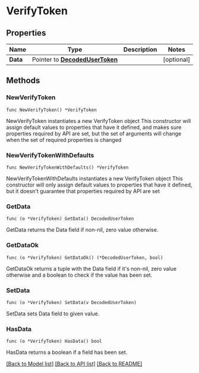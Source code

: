 # VerifyToken

## Properties

Name | Type | Description | Notes
------------ | ------------- | ------------- | -------------
**Data** | Pointer to [**DecodedUserToken**](DecodedUserToken.md) |  | [optional] 

## Methods

### NewVerifyToken

`func NewVerifyToken() *VerifyToken`

NewVerifyToken instantiates a new VerifyToken object
This constructor will assign default values to properties that have it defined,
and makes sure properties required by API are set, but the set of arguments
will change when the set of required properties is changed

### NewVerifyTokenWithDefaults

`func NewVerifyTokenWithDefaults() *VerifyToken`

NewVerifyTokenWithDefaults instantiates a new VerifyToken object
This constructor will only assign default values to properties that have it defined,
but it doesn't guarantee that properties required by API are set

### GetData

`func (o *VerifyToken) GetData() DecodedUserToken`

GetData returns the Data field if non-nil, zero value otherwise.

### GetDataOk

`func (o *VerifyToken) GetDataOk() (*DecodedUserToken, bool)`

GetDataOk returns a tuple with the Data field if it's non-nil, zero value otherwise
and a boolean to check if the value has been set.

### SetData

`func (o *VerifyToken) SetData(v DecodedUserToken)`

SetData sets Data field to given value.

### HasData

`func (o *VerifyToken) HasData() bool`

HasData returns a boolean if a field has been set.


[[Back to Model list]](../README.md#documentation-for-models) [[Back to API list]](../README.md#documentation-for-api-endpoints) [[Back to README]](../README.md)



